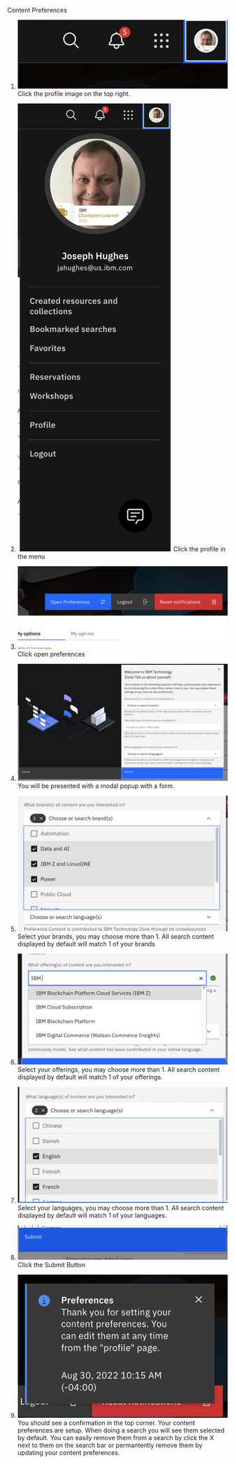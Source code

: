 Content Preferences

1.  ![](Images/Screen%20Shot%202022-08-30%20at%2010.13.39%20AM.png)
Click the profile image on the top right.
2.  ![](Images/Screen%20Shot%202022-08-30%20at%2010.13.46%20AM.png)
Click the profile in the menu
3.  ![](Images/Screen%20Shot%202022-08-30%20at%2010.13.54%20AM.png)
Click open preferences
4.  ![](Images/Screen%20Shot%202022-08-30%20at%2010.14.01%20AM.png)
You will be presented with a modal popup with a form.


5.  ![](Images/Screen%20Shot%202022-08-30%20at%2010.14.14%20AM.png)
Select your brands, you may choose more than 1. All search content displayed by default will match 1 of your brands
6.  ![](Images/Screen%20Shot%202022-08-30%20at%2010.14.32%20AM.png)
Select your offerings, you may choose more than 1. All search content displayed by default will match 1 of your offerings.
7.  ![](Images/Screen%20Shot%202022-08-30%20at%2010.15.06%20AM.png)
Select your languages, you may choose more than 1.  All search content displayed by default will match 1 of your languages.
8.  ![](Images/Screen%20Shot%202022-08-30%20at%2010.15.09%20AM.png)
Click the Submit Button
9.  ![](Images/Screen%20Shot%202022-08-30%20at%2010.15.50%20AM.png)
You should see a confirmation in the top corner.  Your content preferences are setup.  When doing a search you will see them selected by default.  You can easily remove them from a search by click the X next to them on the search bar or permantently remove them by updating your content preferences.

